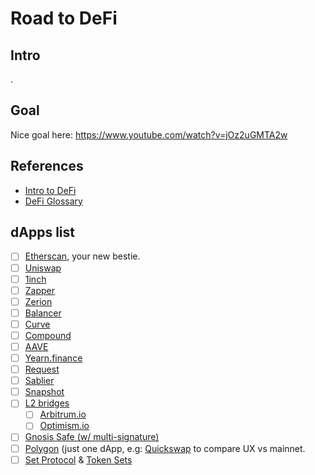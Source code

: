 # Road to DeFi

## Intro

.

## Goal

Nice goal here: https://www.youtube.com/watch?v=jOz2uGMTA2w

## References

- [Intro to DeFi](https://medium.com/the-capital/intro-to-defi-b4ab2ec0f156)
- [DeFi Glossary](https://docs.dego.finance/defi-glossary)

## dApps list

- [ ] [Etherscan](), your new bestie.
- [ ] [Uniswap](http://etherscan.io/)
- [ ] [1inch](https://app.1inch.io)
- [ ] [Zapper](http://zapper.fi/)
- [ ] [Zerion](https://app.zerion.io/)
- [ ] [Balancer](https://balancer.fi/)
- [ ] [Curve ](https://curve.fi/)
- [ ] [Compound](https://compound.finance/)
- [ ] [AAVE](https://aave.com/)
- [ ] [Yearn.finance](https://yearn.finance/)
- [ ] [Request](https://request.network/en/)
- [ ] [Sablier](https://sablier.finance/)
- [ ] [Snapshot](https://snapshot.org/#/)
- [ ] [L2 bridges]()
  - [ ] [Arbitrum.io](http://Arbitrum.io)
  - [ ] [Optimism.io](https://gateway.optimism.io/welcome)
- [ ] [Gnosis Safe (w/ multi-signature)](https://gnosis-safe.io)
- [ ] [Polygon](https://polygon.technology/) (just one dApp, e.g: [Quickswap](https://quickswap.exchange/) to compare UX vs mainnet.
- [ ] [Set Protocol](https://www.setprotocol.com/) & [Token Sets](https://www.tokensets.com/)
